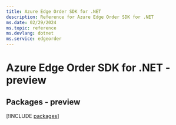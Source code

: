 ```yaml
---
title: Azure Edge Order SDK for .NET
description: Reference for Azure Edge Order SDK for .NET
ms.date: 02/29/2024
ms.topic: reference
ms.devlang: dotnet
ms.service: edgeorder
---
```

# Azure Edge Order SDK for .NET - preview
## Packages - preview
[!INCLUDE [packages](edge-order-index.md)]